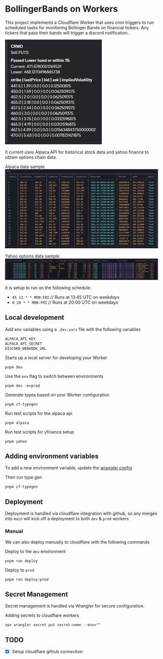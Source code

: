 # BollingerBands on Workers

This project implements a Cloudflare Worker that uses cron triggers to run scheduled tasks for monitoring Bollinger Bands on financial tickers. Any tickers that pass their bands will trigger a discord notification.

![](images/image.png)

It current uses Alpaca API for historical stock data and yahoo finance to obtain options chain data.

Alpaca data sample
![](images/alpaca_sample.png)

Yahoo options data sample
![](images/yahoo_options_sample.png)

It is setup to run on the following schedule:

- `45 13 * * MON-FRI` // Runs at 13:45 UTC on weekdays
- `0 20 * * MON-FRI` // Runs at 20:00 UTC on weekdays

## Local development

Add env variables using a `.dev.vars` file with the following variables

```
ALPACA_API_KEY
ALPACA_API_SECRET
DISCORD_WEBHOOK_URL
```

Starts up a local server for developing your Worker

```
pnpm dev
```

Use the `env` flag to switch between environments

```
pnpm dev -e=prod
```

Generate types based on your Worker configuration

```
pnpm cf-typegen
```

Run test scripts for the alpaca api

```
pnpm alpaca
```

Run test scripts for yfinance setup

```
pnpm yahoo
```

## Adding environment variables

To add a new environment variable, update the [wrangler config](https://developers.cloudflare.com/workers/wrangler/configuration/#environment-variables)

Then run type gen

```
pnpm cf-typegen
```

## Deployment

Deployment is handled via cloudflare integration with github, so any merges into `main` will kick off a deployment to both `dev` & `prod` workers

### Manual

We can also deploy manually to cloudflare with the following commands

Deploy to the `dev` environment

```
pnpm run deploy
```

Deploy to `prod`

```
pnpm run deploy:prod
```

## Secret Management

Secret management is handled via Wrangler for secure configuration.

Adding secrets to cloudflare workers

```
npx wrangler secret put secret-name --env=""
```

## TODO

- [x] Setup cloudflare github connection
